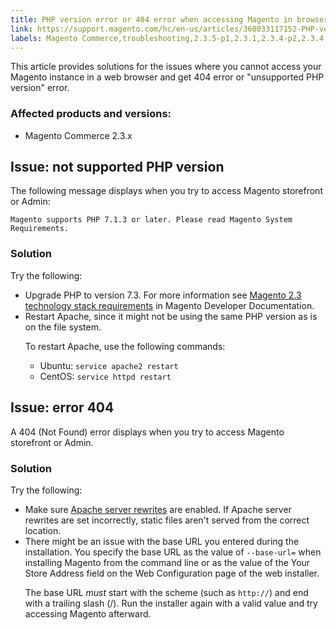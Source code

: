 ```yaml
---
title: PHP version error or 404 error when accessing Magento in browser
link: https://support.magento.com/hc/en-us/articles/360033117152-PHP-version-error-or-404-error-when-accessing-Magento-in-browser
labels: Magento Commerce,troubleshooting,2.3.5-p1,2.3.1,2.3.4-p2,2.3.4,2.3.0,2.3.3,2.3.2,2.3.6,2.3.5-p2,2.3.3-p1,2.3.2-p2
---
```


<p>This article provides solutions for the issues where you cannot access your Magento instance in a web browser and get 404 error or "unsupported PHP version" error.</p>
<h3>Affected products and versions:</h3>
<ul>
<li>Magento Commerce 2.3.x</li>
</ul>
<h2>Issue: not supported PHP version</h2>
<p>The following message displays when you try to access Magento storefront or Admin:</p>
<p><code class="bash">Magento supports PHP 7.1.3 or later. Please read Magento System Requirements.</code></p>
<h3>Solution</h3>
<p>Try the following:</p>
<ul>
<li>Upgrade PHP to version 7.3. For more information see <a href="https://devdocs.magento.com/guides/v2.3/install-gde/system-requirements.html#php">Magento 2.3 technology stack requirements</a> in Magento Developer Documentation. </li>
<li>Restart Apache, since it might not be using the same PHP version as is on the file system. 
<p>To restart Apache, use the following commands:</p>
<ul>
<li>Ubuntu: <code>service apache2 restart</code>
</li>
<li>CentOS: <code>service httpd restart</code>
</li>
</ul>
</li>
</ul>
<h2>Issue: error 404</h2>
<p>A 404 (Not Found) error displays when you try to access Magento storefront or Admin.</p>
<h3>Solution</h3>
<p>Try the following:</p>
<ul>
<li>Make sure <a href="https://devdocs.magento.com/guides/v2.3/install-gde/prereq/apache.html">Apache server rewrites</a> are enabled. If Apache server rewrites are set incorrectly, static files aren't served from the correct location.</li>
<li>There might be an issue with the base URL you entered during the installation. You specify the base URL as the value of <code>--base-url=</code> when installing Magento from the command line or as the value of the Your Store Address field on the Web Configuration page of the web installer.
<p>The base URL <em>must</em> start with the scheme (such as <code>http://</code>) and end with a trailing slash (/). Run the installer again with a valid value and try accessing Magento afterward.</p>
</li>
</ul>